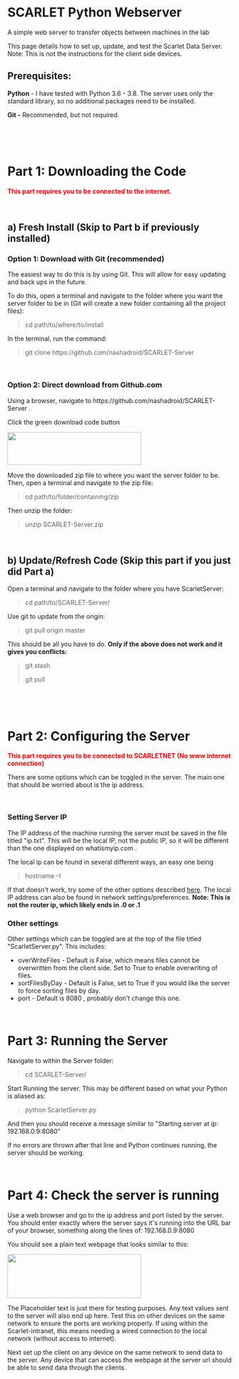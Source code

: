 SCARLET Python Webserver
========================

A simple web server to transfer objects between machines in the lab


This page details how to set up, update, and test the Scarlet Data Server. Note: This is not the instructions for the client side devices.
<h2></h2>
<h2>Prerequisites:</h2>
<strong>Python</strong> - I have tested with Python 3.6 - 3.8. The server uses only the standard library, so no additional packages need to be installed.

<strong>Git -</strong> Recommended, but not required.

&nbsp;

&nbsp;
<h1><strong>Part 1: Downloading the Code</strong></h1>
<span style="color: #ff0000;"><strong>This part requires you to be connected to the internet.</strong></span>

&nbsp;
<h2>a) Fresh Install (Skip to Part b if previously installed)</h2>
<h3>Option 1: Download with Git (recommended)</h3>
The easiest way to do this is by using Git. This will allow for easy updating and back ups in the future.

To do this, open a terminal and navigate to the folder where you want the server folder to be in (Git will create a new folder containing all the project files):
<blockquote>cd path/to/where/to/install</blockquote>
In the terminal, run the command:
<blockquote>git clone https://github.com/nashadroid/SCARLET-Server</blockquote>
&nbsp;
<h3>Option 2: Direct download from Github.com</h3>
Using a browser, navigate to https://github.com/nashadroid/SCARLET-Server .

Click the green download code button

<a href="https://u.osu.edu/laserdocs/files/2020/11/Screen-Shot-2020-11-19-at-6.01.40-PM.png"><img class="size-medium wp-image-393 aligncenter" src="https://u.osu.edu/laserdocs/files/2020/11/Screen-Shot-2020-11-19-at-6.01.40-PM-300x74.png" alt="" width="300" height="74" /></a>

Move the downloaded zip file to where you want the server folder to be. Then, open a terminal and navigate to the zip file:
<blockquote>cd path/to/folder/containing/zip</blockquote>
Then unzip the folder:
<blockquote>unzip SCARLET-Server.zip</blockquote>
&nbsp;
<h2>b) Update/Refresh Code (Skip this part if you just did Part a)</h2>
Open a terminal and navigate to the folder where you have ScarletServer:
<blockquote>cd path/to/SCARLET-Server/</blockquote>
Use git to update from the origin:
<blockquote>git pull origin master</blockquote>
This should be all you have to do. <strong>Only if the above does not work and it gives you conflicts:</strong>
<blockquote>git stash

git pull</blockquote>
&nbsp;

&nbsp;
<h1><strong>Part 2: Configuring the Server</strong></h1>
<span style="color: #ff0000;"><strong>This part requires you to be connected to SCARLETNET (No www internet connection)</strong></span>

There are some options which can be toggled in the server. The main one that should be worried about is the ip address.

&nbsp;
<h3>Setting Server IP</h3>
The IP address of the machine running the server must be saved in the file titled "ip.txt". This will be the local IP, not the public IP, so it will be different than the one displayed on whatismyip.com .

The local ip can be found in several different ways, an easy one being
<blockquote>
<p class="p1"><span class="s1">hostname –I</span></p>
</blockquote>
If that doesn't work, try some of the other options described <a href="https://phoenixnap.com/kb/how-to-find-ip-address-linux">here</a>. The local IP address can also be found in network settings/preferences. <strong>Note: This is not the router ip, which likely ends in .0 or .1</strong>
<h4></h4>
<h3>Other settings</h3>
Other settings which can be toggled are at the top of the file titled "ScarletServer.py". This includes:
<ul>
 	<li>overWriteFiles - Default is False, which means files cannot be overwritten from the client side. Set to True to enable overwriting of files.</li>
 	<li>sortFilesByDay - Default is False, set to True if you would like the server to force sorting files by day.</li>
 	<li>port - Default is 8080 , probably don't change this one.</li>
</ul>
&nbsp;
<h1><strong>Part 3: Running the Server</strong></h1>
Navigate to within the Server folder:
<blockquote>cd SCARLET-Server/</blockquote>
Start Running the server. This may be different based on what your Python is aliased as:
<blockquote>python ScarletServer.py</blockquote>
And then you should receive a message similar to "<span class="s1">Starting server at ip: 192.168.0.9:8080</span><span class="s1">"</span>

<span class="s1">If no errors are thrown after that line and Python continues running, the server should be working.</span>

&nbsp;
<h1><strong>Part 4: Check the server is running</strong></h1>
Use a web browser and go to the ip address and port listed by the server. You should enter exactly where the server says it's running into the URL bar of your browser, something along the lines of: <span class="s1">192.168.0.9:8080</span>

You should see a plain text webpage that looks similar to this:

<a href="https://u.osu.edu/laserdocs/files/2020/11/Screen-Shot-2020-11-19-at-10.29.10-PM.png"><img class="alignnone size-medium wp-image-396" src="https://u.osu.edu/laserdocs/files/2020/11/Screen-Shot-2020-11-19-at-10.29.10-PM-300x98.png" alt="" width="300" height="98" /></a>

The Placeholder text is just there for testing purposes. Any text values sent to the server will also end up here. Test this on other devices on the same network to ensure the ports are working properly. If using within the Scarlet-intranet, this means needing a wired connection to the local network (without access to internet).

Next set up the client on any device on the same network to send data to the server. Any device that can access the webpage at the server url should be able to send data through the clients.

&nbsp;

